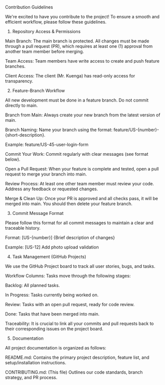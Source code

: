 Contribution Guidelines

We're excited to have you contribute to the project! To ensure a smooth and efficient workflow, please follow these guidelines.

1. Repository Access & Permissions

Main Branch: The main branch is protected. All changes must be made through a pull request (PR), which requires at least one (1) approval from another team member before merging.

Team Access: Team members have write access to create and push feature branches.

Client Access: The client (Mr. Kuenga) has read-only access for transparency.

2. Feature-Branch Workflow

All new development must be done in a feature branch. Do not commit directly to main.

Branch from Main: Always create your new branch from the latest version of main.

Branch Naming: Name your branch using the format: feature/US-{number}-{short-description}.

Example: feature/US-45-user-login-form

Commit Your Work: Commit regularly with clear messages (see format below).

Open a Pull Request: When your feature is complete and tested, open a pull request to merge your branch into main.

Review Process: At least one other team member must review your code. Address any feedback or requested changes.

Merge & Clean Up: Once your PR is approved and all checks pass, it will be merged into main. You should then delete your feature branch.

3. Commit Message Format

Please follow this format for all commit messages to maintain a clear and traceable history.

Format: [US-{number}] {Brief description of changes}

Example: [US-12] Add photo upload validation

4. Task Management (GitHub Projects)

We use the GitHub Project board to track all user stories, bugs, and tasks.

Workflow Columns: Tasks move through the following stages:

Backlog: All planned tasks.

In Progress: Tasks currently being worked on.

Review: Tasks with an open pull request, ready for code review.

Done: Tasks that have been merged into main.

Traceability: It is crucial to link all your commits and pull requests back to their corresponding issues on the project board.

5. Documentation

All project documentation is organized as follows:

README.md: Contains the primary project description, feature list, and setup/installation instructions.

CONTRIBUTING.md: (This file) Outlines our code standards, branch strategy, and PR process.
